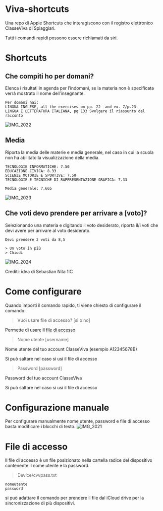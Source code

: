 # Viva-shortcuts
Una repo di Apple Shortcuts che interagiscono con il registro elettronico ClasseViva di Spiaggiari.

Tutti i comandi rapidi possono essere richiamati da siri.
# Shortcuts
## Che compiti ho per domani?  
Elenca i risultati in agenda per l’indomani, se la materia non è specificata verrà mostrato il nome dell’insegnante.
```
Per domani hai:
LINGUA INGLESE, all the exercises on pp. 22  and ex. 7/p.23
LINGUA E LETTERATURA ITALIANA, pg 133 Svolgere il riassunto del racconto
```
![IMG_2022](https://github.com/user-attachments/assets/009a4ec1-a4e7-4985-81b9-587aedeb622a)
## Media
Riporta la media delle materie e media generale, nel caso in cui la scuola non ha abilitato la visualizzazione della media.
```
TECNOLOGIE INFORMATICHE: 7.50
EDUCAZIONE CIVICA: 8.33
SCIENZE MOTORIE E SPORTIVE: 7.50
TECNOLOGIE E TECNICHE DI RAPPRESENTAZIONE GRAFICA: 7.33

Media generale: 7,665
```
![IMG_2023](https://github.com/user-attachments/assets/cb6bfe89-57d6-4269-8ef7-0fa7bf60d5aa)
## Che voti devo prendere per arrivare a [voto]?
Selezionando una materia e digitando il voto desiderato, riporta il/i voti che devi avere per arrivare al voto desiderato.
```
Devi prendere 2 voti da 8,5

> Un voto in più
> Chiudi
```
![IMG_2024](https://github.com/user-attachments/assets/ac603f22-dca3-407d-aa6c-bea0012f0a47)

Crediti: idea di Sebastian Nita 1IC
# Come configurare
Quando importi il comando rapido, ti viene chiesto di configurare il comando.
>Vuoi usare file di accesso?
>[si o no]

Permette di usare il [file di accesso](https://github.com/GoldenMelky/Viva-shortcuts/edit/main/README.md#file-di-accesso)

>Nome utente
>[username]

Nome utente del tuo account ClasseViva (esempio A12345678B)

Si può saltare nel caso si usi il file di accesso

>Password
>[password]

Password del tuo account ClasseViva

Si può saltare nel caso si usi il file di accesso
# Configurazione manuale
Per configurare manualmente nome utente, password e file di accesso basta modificare i blocchi di testo.
![IMG_2021](https://github.com/user-attachments/assets/a6a0fc0e-7e99-4508-b8f7-fcd93bec6755)

# File di accesso
Il file di accesso è un file posizionato nella cartella radice del dispositivo contenente il nome utente e la password.
>Device/cvvpass.txt
```
nomeutente
password
```
si può adattare il comando per prendere il file dal iCloud drive per la sincronizzazione di più dispositivi.
